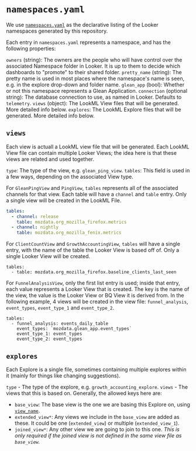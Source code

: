 # `namespaces.yaml`

We use [`namespaces.yaml`](https://github.com/mozilla/looker-hub/blob/main/namespaces.yaml) as the declarative listing of the Looker namespaces generated by this repository.

Each entry in `namespaces.yaml` represents a namespace, and has the following properties:

`owners` (string): The owners are the people who will have control over the associated Namespace folder in Looker. It is up to them to decide which dashboards to "promote" to their shared folder.
`pretty_name` (string): The pretty name is used in most places where the namespace's name is seen, e.g. in the explore drop-down and folder name.
`glean_app` (bool): Whether or not this namespace represents a Glean Application.
`connection` (optional string): The database connection to use, as named in Looker. Defaults to `telemetry`.
`views` (object): The LookML View files that will be generated. More detailed info below.
`explores`: The LookML Explore files that will be generated. More detailed info below.

## `views`

Each view is actuall a LookML view file that will be generated.
Each LookML View file can contain multiple Looker Views; the idea here is that these views are related and used together.

`type`: The type of the view, e.g. `glean_ping_view`.
`tables`: This field is used in a few ways, depending on the associated View type.

For `GleanPingView` and `PingView`, `tables` represents all of the associated channels for that view. Each table will have a `channel` and `table` entry. Only a single view will be created in the LookML File.
```yaml
tables:
  - channel: release
    table: mozdata.org_mozilla_firefox.metrics
  - channel: nightly
    table: mozdata.org_mozilla_fenix.metrics
```

For `ClientCountView` and `GrowthAccountingView`, `tables` will have a single entry, with the name of the table the Looker View is based off of. Only a single Looker View will be created.
```
tables:
  - table: mozdata.org_mozilla_firefox.baseline_clients_last_seen
```

For `FunnelAnalysisView`, only the first list entry is used; inside that entry, each value represents a Looker View that is created. The key is the name of the view, the value is the Looker View or BQ View it is derived from.
In the following example, 4 views will be created in the view file: `funnel_analysis`, `event_types`, `event_type_1` and `event_type_2`. 
```
tables:
  - funnel_analysis: events_daily_table
    event_types: `mozdata.glean_app.event_types`
    event_type_1: event_types
    event_type_2: event_types
```

## `explores`

Each Explore is a single file, sometimes containing multiple explores within it (mainly for things like changing suggestions).

`type` - The type of the explore, e.g. `growth_accounting_explore`.
`views` - The views that this is based on. Generally, the allowed keys here are:
- `base_view`: The base view is the one we are basing this Explore on, using [`view_name`](https://docs.looker.com/reference/explore-params/view_name).
- `extended_view*`: Any views we include in the `base_view` are added as these. It could be one (`extended_view`) or multiple (`extended_view_1`).
- `joined_view*`: Any other view we are going to join to this one. _This is only required if the joined view is not defined in the same view file as `base_view`._
